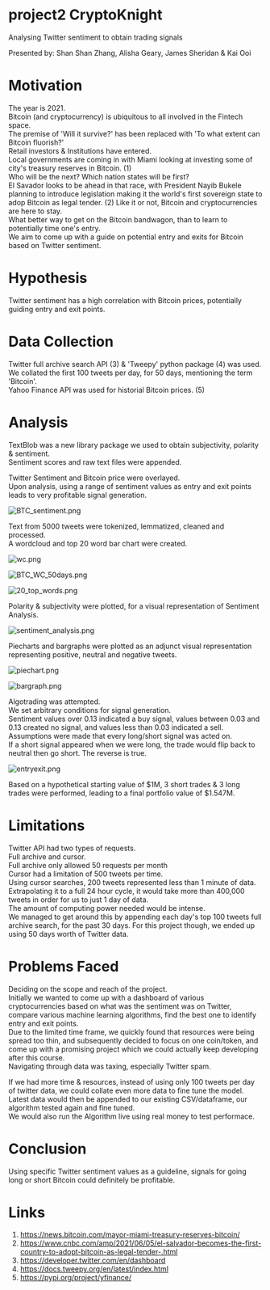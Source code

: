 # project2 CryptoKnight
Analysing Twitter sentiment to obtain trading signals

Presented by: Shan Shan Zhang, Alisha Geary, James Sheridan & Kai Ooi

# Motivation
The year is 2021.  
Bitcoin (and cryptocurrency) is ubiquitous to all involved in the Fintech space.  
The premise of 'Will it survive?' has been replaced with 'To what extent can Bitcoin fluorish?'  
Retail investors & Institutions have entered.  
Local governments are coming in with Miami looking at investing some of city's treasury reserves in Bitcoin. (1)  
Who will be the next? Which nation states will be first?  
El Savador looks to be ahead in that race, with President Nayib Bukele planning to introduce legislation making it the world's first sovereign state to adop Bitcoin as legal tender. (2)
Like it or not, Bitcoin and cryptocurrencies are here to stay.  
What better way to get on the Bitcoin bandwagon, than to learn to potentially time one's entry.  
We aim to come up with a guide on potential entry and exits for Bitcoin based on Twitter sentiment.

# Hypothesis
Twitter sentiment has a high correlation with Bitcoin prices, potentially guiding entry and exit points.

# Data Collection
Twitter full archive search API (3) & 'Tweepy' python package (4) was used.  
We collated the first 100 tweets per day, for 50 days, mentioning the term 'Bitcoin'.  
Yahoo Finance API was used for historial Bitcoin prices. (5)

# Analysis
TextBlob was a new library package we used to obtain subjectivity, polarity & sentiment.  
Sentiment scores and raw text files were appended.

Twitter Sentiment and Bitcoin price were overlayed.  
Upon analysis, using a range of sentiment values as entry and exit points leads to very profitable signal generation.

![BTC_sentiment.png](images/BTC_sentiment.png)

Text from 5000 tweets were tokenized, lemmatized, cleaned and processed.  
A wordcloud and top 20 word bar chart were created.

![wc.png](images/wc.png)

![BTC_WC_50days.png](images/BTC_WC_50days.png)

![20_top_words.png](images/20_top_words.png)

Polarity & subjectivity were plotted, for a visual representation of Sentiment Analysis.

![sentiment_analysis.png](images/sentiment_analysis.png)

Piecharts and bargraphs were plotted as an adjunct visual representation representing positive, neutral and negative tweets.

![piechart.png](images/piechart.png)

![bargraph.png](images/bargraph.png)

Algotrading was attempted.  
We set arbitrary conditions for signal generation.  
Sentiment values over 0.13 indicated a buy signal, values between 0.03 and 0.13 created no signal, and values less than 0.03 indicated a sell.  
Assumptions were made that every long/short signal was acted on.  
If a short signal appeared when we were long, the trade would flip back to neutral then go short. The reverse is true.

![entryexit.png](images/entryexit.png)

Based on a hypothetical starting value of $1M, 3 short trades & 3 long trades were performed, leading to a final portfolio value of $1.547M.

# Limitations
Twitter API had two types of requests.  
Full archive and cursor.  
Full archive only allowed 50 requests per month  
Cursor had a limitation of 500 tweets per time.  
Using cursor searches, 200 tweets represented less than 1 minute of data.  
Extrapolating it to a full 24 hour cycle, it would take more than 400,000 tweets in order for us to just 1 day of data.  
The amount of computing power needed would be intense.  
We managed to get around this by appending each day's top 100 tweets full archive search, for the past 30 days. For this project though, we ended up using 50 days worth of Twitter data.  

# Problems Faced
Deciding on the scope and reach of the project.  
Initially we wanted to come up with a dashboard of various cryptocurrencies based on what was the sentiment was on Twitter, compare various machine learning algorithms, find the best one to identify entry and exit points.  
Due to the limited time frame, we quickly found that resources were being spread too thin, and subsequently decided to focus on one coin/token, and come up with a promising project which we could actually keep developing after this course.  
Navigating through data was taxing, especially Twitter spam.  

If we had more time & resources, instead of using only 100 tweets per day of twitter data, we could collate even more data to fine tune the model.  
Latest data would then be appended to our existing CSV/dataframe, our algorithm tested again and fine tuned.  
We would also run the Algorithm live using real money to test performace.

# Conclusion
Using specific Twitter sentiment values as a guideline, signals for going long or short Bitcoin could definitely be profitable.

# Links
1. https://news.bitcoin.com/mayor-miami-treasury-reserves-bitcoin/
2. https://www.cnbc.com/amp/2021/06/05/el-salvador-becomes-the-first-country-to-adopt-bitcoin-as-legal-tender-.html
3. https://developer.twitter.com/en/dashboard
4. https://docs.tweepy.org/en/latest/index.html
5. https://pypi.org/project/yfinance/